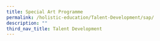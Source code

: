 ```yaml
---
title: Special Art Programme
permalink: /holistic-education/Talent-Development/sap/
description: ""
third_nav_title: Talent Development
---
```

